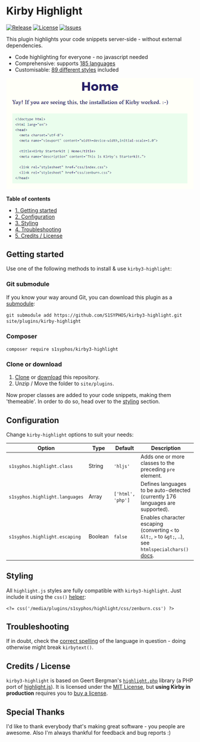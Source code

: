 # Kirby Highlight
[![Release](https://img.shields.io/github/release/S1SYPHOS/kirby3-highlight.svg)](https://github.com/S1SYPHOS/kirby3-highlight/releases) [![License](https://img.shields.io/github/license/S1SYPHOS/kirby3-highlight.svg)](https://github.com/S1SYPHOS/kirby3-highlight/blob/master/LICENSE) [![Issues](https://img.shields.io/github/issues/S1SYPHOS/kirby3-highlight.svg)](https://github.com/S1SYPHOS/kirby3-highlight/issues)

This plugin highlights your code snippets server-side - without external dependencies.

- Code highlighting for everyone - no javascript needed
- Comprehensive: supports [185 languages](https://github.com/scrivo/highlight.php/tree/master/Highlight/languages)
- Customisable: [89 different styles](https://github.com/S1SYPHOS/kirby3-highlight/tree/master/assets/css) included

![screenshot of the kirby3-highlight plugin](screenshot.gif)

**Table of contents**
- [1. Getting started](#getting-started)
- [2. Configuration](#configuration)
- [3. Styling](#styling)
- [4. Troubleshooting](#troubleshooting)
- [5. Credits / License](#credits--license)

## Getting started
Use one of the following methods to install & use `kirby3-highlight`:

### Git submodule

If you know your way around Git, you can download this plugin as a [submodule](https://github.com/blog/2104-working-with-submodules):

```text
git submodule add https://github.com/S1SYPHOS/kirby3-highlight.git site/plugins/kirby-highlight
```

### Composer

```text
composer require s1syphos/kirby3-highlight
```

### Clone or download

1. [Clone](https://github.com/S1SYPHOS/kirby3-highlight.git) or [download](https://github.com/S1SYPHOS/kirby3-highlight/archive/master.zip) this repository.
2. Unzip / Move the folder to `site/plugins`.

Now proper classes are added to your code snippets, making  them 'themeable'. In order to do so, head over to the [styling](#styling) section.

## Configuration
Change `kirby-highlight` options to suit your needs:

| Option | Type | Default | Description |
| --- | --- | --- | --- |
| `s1syphos.highlight.class` | String | `'hljs'` | Adds one or more classes to the preceding `pre` element. |
| `s1syphos.highlight.languages` | Array | `['html', 'php']` | Defines languages to be auto-detected (currently 176 languages are supported). |
| `s1syphos.highlight.escaping` | Boolean | `false` | Enables character escaping (converting `<` to `&lt;`, `>` to `&gt;`, ..), see `htmlspecialchars()` [docs](http://php.net/manual/en/function.htmlspecialchars.php). |

## Styling
All `highlight.js` styles are fully compatible with `kirby3-highlight`. Just include it using the `css()` [helper](https://getkirby.com/docs/cheatsheet/helpers/css):

```
<?= css('/media/plugins/s1syphos/highlight/css/zenburn.css') ?>
```

## Troubleshooting
If in doubt, check the [correct spelling](https://github.com/S1SYPHOS/kirby3-highlight/tree/master/vendor/scrivo/highlight.php/Highlight/languages) of the language in question - doing otherwise might break `kirbytext()`.

## Credits / License
`kirby3-highlight` is based on Geert Bergman's [`highlight.php`](https://github.com/scrivo/highlight.php) library (a PHP port of [highlight.js](https://highlightjs.org)). It is licensed under the [MIT License](LICENSE), but **using Kirby in production** requires you to [buy a license](https://getkirby.com/buy).

## Special Thanks
I'd like to thank everybody that's making great software - you people are awesome. Also I'm always thankful for feedback and bug reports :)
